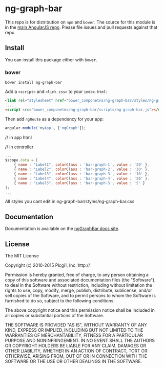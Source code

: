 # ng-graph-bar

This repo is for distribution on `npm` and `bower`. The source for this module is in the
[main AngularJS repo](https://github.com/angular/ng-graph-bar).
Please file issues and pull requests against that repo.

## Install

You can install this package either with `bower`.

### bower

```shell
bower install ng-graph-bar
```

Add a `<script>` and `<link css>` to your `index.html`:

```html
<link rel="stylesheet" href="bower_componetns/ng-graph-bar/styles/ng-graph-bar.css" />
....
<script src="bower_componetns/ng-graph-bar/scripts/ng-graph-bar.js"></script>
```

Then add `ngRoute` as a dependency for your app:

```javascript
angular.module('myApp', ['ngGraph']);
```
// in app html
<ng-graph-bar template="bower_components/ng-graph-bar/templates/bar.html" data="data">

// in controller
```javascript
...
$scope.data = [
    { name : "Label1", colorClass : 'bar-graph-1', value : '20' },
    { name : "Label2", colorClass : 'bar-graph-2', value : '30' },
    { name : "Label3", colorClass : 'bar-graph-3', value : '10' },
    { name : "Label4", colorClass : 'bar-graph-4', value : '20' },
    { name : "Label5", colorClass : 'bar-graph-5', value : '5' }
];
...
```

All styles you cant edit in ng-graph-bar/styles/ng-graph-bar.css

## Documentation

Documentation is available on the
[ngGraphBar docs site]().

## License

The MIT License

Copyright (c) 2010-2015 Plcgi1, Inc. http://

Permission is hereby granted, free of charge, to any person obtaining a copy
of this software and associated documentation files (the "Software"), to deal
in the Software without restriction, including without limitation the rights
to use, copy, modify, merge, publish, distribute, sublicense, and/or sell
copies of the Software, and to permit persons to whom the Software is
furnished to do so, subject to the following conditions:

The above copyright notice and this permission notice shall be included in
all copies or substantial portions of the Software.

THE SOFTWARE IS PROVIDED "AS IS", WITHOUT WARRANTY OF ANY KIND, EXPRESS OR
IMPLIED, INCLUDING BUT NOT LIMITED TO THE WARRANTIES OF MERCHANTABILITY,
FITNESS FOR A PARTICULAR PURPOSE AND NONINFRINGEMENT. IN NO EVENT SHALL THE
AUTHORS OR COPYRIGHT HOLDERS BE LIABLE FOR ANY CLAIM, DAMAGES OR OTHER
LIABILITY, WHETHER IN AN ACTION OF CONTRACT, TORT OR OTHERWISE, ARISING FROM,
OUT OF OR IN CONNECTION WITH THE SOFTWARE OR THE USE OR OTHER DEALINGS IN
THE SOFTWARE.
